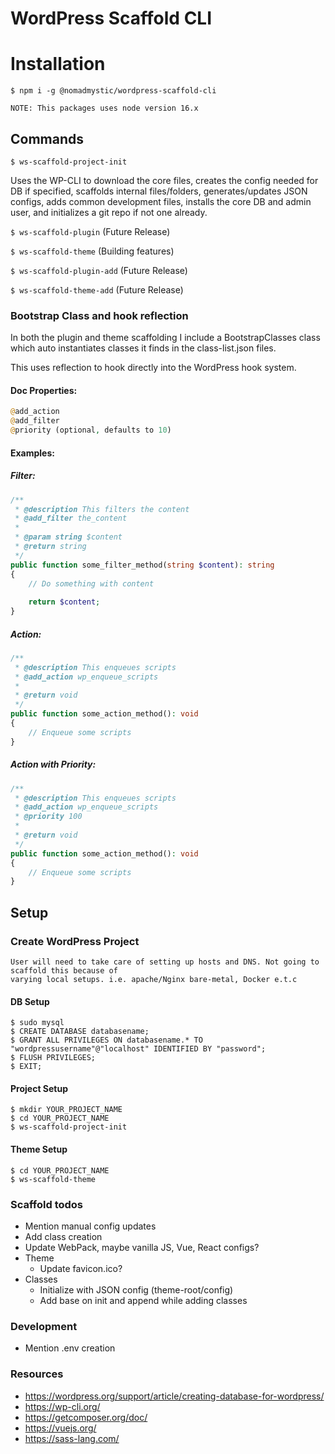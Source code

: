 # WordPress Scaffold CLI

# Installation 
`$ npm i -g @nomadmystic/wordpress-scaffold-cli`

    NOTE: This packages uses node version 16.x

## Commands
`$ ws-scaffold-project-init`

Uses the WP-CLI to download the core files, 
creates the config needed for DB if specified, scaffolds internal files/folders,
generates/updates JSON configs, adds common development files, installs the core DB and admin user, 
and initializes a git repo if not one already.

`$ ws-scaffold-plugin` (Future Release)

`$ ws-scaffold-theme` (Building features)

`$ ws-scaffold-plugin-add` (Future Release)

`$ ws-scaffold-theme-add` (Future Release)

### Bootstrap Class and hook reflection

In both the plugin and theme scaffolding I include a BootstrapClasses class which auto 
instantiates classes it finds in the class-list.json files.

This uses reflection to hook directly into the WordPress hook system. 

#### Doc Properties:
```PHP
@add_action 
@add_filter
@priority (optional, defaults to 10)
```

#### Examples: 
##### Filter:
```PHP
/**
 * @description This filters the content
 * @add_filter the_content 
 * 
 * @param string $content
 * @return string
 */
public function some_filter_method(string $content): string
{
    // Do something with content
    
    return $content;
}
```

##### Action:
```PHP
/**
 * @description This enqueues scripts
 * @add_action wp_enqueue_scripts
 * 
 * @return void
 */
public function some_action_method(): void
{
    // Enqueue some scripts
}
```

##### Action with Priority:
```PHP
/**
 * @description This enqueues scripts
 * @add_action wp_enqueue_scripts
 * @priority 100
 * 
 * @return void
 */
public function some_action_method(): void
{
    // Enqueue some scripts
}
```

## Setup
### Create WordPress Project
    User will need to take care of setting up hosts and DNS. Not going to scaffold this because of 
    varying local setups. i.e. apache/Nginx bare-metal, Docker e.t.c

#### DB Setup 
```shell
$ sudo mysql
$ CREATE DATABASE databasename;
$ GRANT ALL PRIVILEGES ON databasename.* TO "wordpressusername"@"localhost" IDENTIFIED BY "password";
$ FLUSH PRIVILEGES;
$ EXIT;
```

#### Project Setup

```shell
$ mkdir YOUR_PROJECT_NAME
$ cd YOUR_PROJECT_NAME
$ ws-scaffold-project-init
```

#### Theme Setup
```shell
$ cd YOUR_PROJECT_NAME
$ ws-scaffold-theme
```

### Scaffold todos
* Mention manual config updates
* Add class creation 
* Update WebPack, maybe vanilla JS, Vue, React configs?
* Theme
  * Update favicon.ico? 
* Classes
  * Initialize with JSON config (theme-root/config)
  * Add base on init and append while adding classes

### Development
* Mention .env creation

### Resources
* https://wordpress.org/support/article/creating-database-for-wordpress/
* https://wp-cli.org/
* https://getcomposer.org/doc/
* https://vuejs.org/
* https://sass-lang.com/
